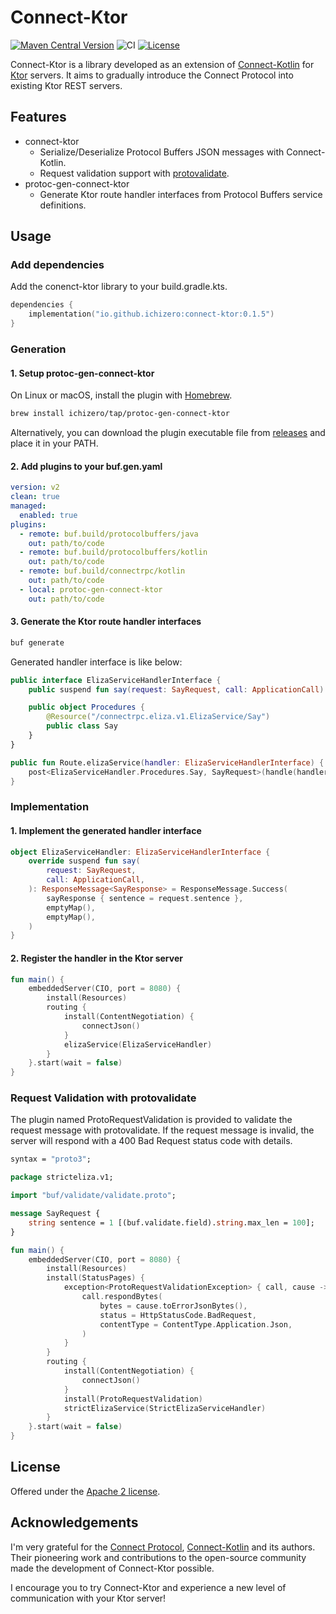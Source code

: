 # Connect-Ktor

[![Maven Central Version](https://img.shields.io/maven-central/v/io.github.ichizero/connect-ktor)](https://central.sonatype.com/artifact/io.github.ichizero/connect-ktor)
![CI](https://github.com/ichizero/connect-ktor/actions/workflows/ci.yml/badge.svg)
[![License](https://img.shields.io/badge/License-Apache_2.0-blue.svg)](https://opensource.org/licenses/Apache-2.0)

Connect-Ktor is a library developed as an extension of
[Connect-Kotlin](https://github.com/connectrpc/connect-kotlin)
for [Ktor](https://github.com/ktorio/ktor) servers.
It aims to gradually introduce the Connect Protocol into existing Ktor REST servers.

## Features

- connect-ktor
  - Serialize/Deserialize Protocol Buffers JSON messages with Connect-Kotlin.
  - Request validation support with [protovalidate](https://github.com/bufbuild/protovalidate).
- protoc-gen-connect-ktor
  - Generate Ktor route handler interfaces from Protocol Buffers service definitions.
    

## Usage

### Add dependencies

Add the conenct-ktor library to your build.gradle.kts.

```kotlin
dependencies {
    implementation("io.github.ichizero:connect-ktor:0.1.5")
}
```

### Generation

#### 1. Setup protoc-gen-connect-ktor

On Linux or macOS, install the plugin with [Homebrew](https://brew.sh/).

```bash
brew install ichizero/tap/protoc-gen-connect-ktor
```

Alternatively, you can download the plugin executable file from
[releases](https://github.com/ichizero/connect-ktor/releases)
and place it in your PATH.

#### 2. Add plugins to your buf.gen.yaml

```yaml
version: v2
clean: true
managed:
  enabled: true
plugins:
  - remote: buf.build/protocolbuffers/java
    out: path/to/code
  - remote: buf.build/protocolbuffers/kotlin
    out: path/to/code
  - remote: buf.build/connectrpc/kotlin
    out: path/to/code
  - local: protoc-gen-connect-ktor
    out: path/to/code
```

#### 3. Generate the Ktor route handler interfaces

```bash
buf generate
```

Generated handler interface is like below:

```kotlin
public interface ElizaServiceHandlerInterface {
    public suspend fun say(request: SayRequest, call: ApplicationCall): ResponseMessage<SayResponse>

    public object Procedures {
        @Resource("/connectrpc.eliza.v1.ElizaService/Say")
        public class Say
    }
}

public fun Route.elizaService(handler: ElizaServiceHandlerInterface) {
    post<ElizaServiceHandler.Procedures.Say, SayRequest>(handle(handler::say))
}
```

### Implementation

#### 1. Implement the generated handler interface 

```kotlin
object ElizaServiceHandler: ElizaServiceHandlerInterface {
    override suspend fun say(
        request: SayRequest,
        call: ApplicationCall,
    ): ResponseMessage<SayResponse> = ResponseMessage.Success(
        sayResponse { sentence = request.sentence },
        emptyMap(),
        emptyMap(),
    )
}
```

#### 2. Register the handler in the Ktor server

```kotlin
fun main() {
    embeddedServer(CIO, port = 8080) {
        install(Resources)
        routing {
            install(ContentNegotiation) {
                connectJson()
            }
            elizaService(ElizaServiceHandler)
        }
    }.start(wait = false)
}
```

### Request Validation with protovalidate

The plugin named ProtoRequestValidation is provided to validate the request message with protovalidate.
If the request message is invalid, the server will respond with a 400 Bad Request status code with details.

```protobuf
syntax = "proto3";

package stricteliza.v1;

import "buf/validate/validate.proto";

message SayRequest {
    string sentence = 1 [(buf.validate.field).string.max_len = 100];
}
```

```kotlin
fun main() {
    embeddedServer(CIO, port = 8080) {
        install(Resources)
        install(StatusPages) {
            exception<ProtoRequestValidationException> { call, cause ->
                call.respondBytes(
                    bytes = cause.toErrorJsonBytes(),
                    status = HttpStatusCode.BadRequest,
                    contentType = ContentType.Application.Json,
                )
            }
        }
        routing {
            install(ContentNegotiation) {
                connectJson()
            }
            install(ProtoRequestValidation)
            strictElizaService(StrictElizaServiceHandler)
        }
    }.start(wait = false)
}
```

## License

Offered under the [Apache 2 license](https://github.com/ichizero/connect-ktor/blob/main/LICENSE).

## Acknowledgements

I'm very grateful for the [Connect Protocol](https://github.com/connectrpc/connect-go),
[Connect-Kotlin](https://github.com/connectrpc/connect-kotlin) and its authors.
Their pioneering work and contributions to the open-source community made the development of Connect-Ktor possible.

I encourage you to try Connect-Ktor and experience a new level of communication with your Ktor server!
